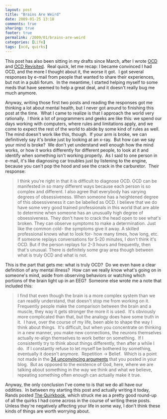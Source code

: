 ```yaml
---
layout: post
title: "Brains Are Weird"
date: 2009-01-25 13:18
comments: true
sharing: true
footer: true
permalink: /2009/01/brains-are-weird
categories: [Life]
tags: [ocd, quirks]
---
```

This post has also been sitting in my drafts since March, after I wrote <a href="/2008/02/ocd">OCD</a> and <a href="/2008/03/ocd-revisited">OCD Revisited</a>.  Real quick, let me recap: I became convinced I had OCD, and the more I thought about it, the worse it got.  I got several responses by e-mail from people that wanted to share their experiences, but not in a publi forum.  In the meantime, I started helping myself to some meds that have seemed to help a great deal, and it doesn't really bug me much anymore.

Anyway, writing those first two posts and reading the responses got me thinking a lot about mental health, but I never got around to finishing this post at the time.  What I came to realize is that I approach the world very rationally.  I think a lot of programmers and geeks are like this: we spend our days working with computers, where rules and limitations apply, and we come to expect the rest of the world to abide by some kind of rules as well.  The mind doesn't work like this, though.  If your arm is broke, we can definitively say it's broke just by looking at an x-ray.  But how can we say your mind is broke?  We don't yet understand well enough how the mind works, or how it works differently for different people, to look at it and identify when something isn't working properly.  As I said to one person in e-mail, it's like diagnosing car troubles just by listening to the engine, because you can't pop the hood and see the crack in the carburetor.  Their response:
<blockquote>I think you're right in that it is difficult to diagnose OCD. OCD can be manifested in so many different ways because each person is so complex and different. I also agree that everybody has varying degrees of obsessiveness. When someone has a heightened degree of this obsessiveness it can be labelled as OCD. I believe that we do have some very good trained professionals in this world that are able to determine when someone has an unusually high degree of obsessiveness. They don't have to crack the head open to see what's broken. They can observe symptoms to make a determination. Just like the common cold- the symptoms give it away. A skilled professional knows what to look for- how many times, how long, etc. If someone replays conversations for 5-20 minutes, I don't think it's OCD. But if the person replays for 2-3 hours and frequently, then that's unusual. There is definitely some gray area though between what is truly OCD and what is not.</blockquote>
This is the part that gets me: what is truly OCD?  Do we even have a clear definition of any mental illness?  How can we really know what's going on in someone's mind, aside from observing behaviors or watching which portions of the brain light up in an EEG?  Someone else wrote me a note that included this:
<blockquote>I find that even though the brain is a more complex system than we can readily understand, that doesn't stop me from working on it. Frequently people make the comparison between the brain and a muscle, they way it gets stronger the more it is used.  It's obviously more complicated than that, but the analogy does have some truth in it.  I have, over the course of my life, been able to shape the way I think about things.  It's difficult, but when you concentrate on thinking in a new manner, you make new connections, the neurons themselves actually re-align themselves to work better on something.  If I consistently try to think about things differently, then after a while I do.  If I constantly refuse to let myself be bothered by something, eventually it doesn't anymore.  Repetition -&gt; Belief.  Which is a point not made in the <a href="/2008/03/34-unconvincing-arguments-god">34 unconvincing arguments</a> that you posted in your blog.  But as opposed to the existence of God, here, where we are talking about something in the way we think and what we believe, repeating something often enough can actually make it true.</blockquote>
Anyway, the only conclusion I've come to is that we do all have our oddities.  In between my starting this post and actually writing it today, Rands posted <a href="http://www.randsinrepose.com/archives/2008/07/18/the_quirkbook.html">The Quirkbook</a>, which struck me as a pretty good round-up of all the quirks I had come across in the course of writing these posts.  Unless they're negatively affecting your life in some way, I don't think these kinds of things are worth worrying about.
